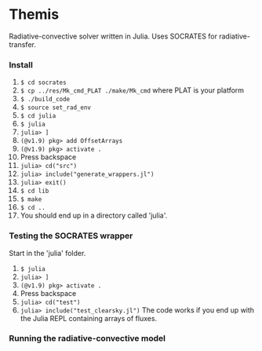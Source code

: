 # Themis
Radiative-convective solver written in Julia. Uses SOCRATES for radiative-transfer.


### Install

1. `$ cd socrates`
3. `$ cp ../res/Mk_cmd_PLAT ./make/Mk_cmd` where PLAT is your platform
4. `$ ./build_code`
5. `$ source set_rad_env`
6. `$ cd julia`
7. `$ julia`
8. `julia> ]`
9. `(@v1.9) pkg> add OffsetArrays`
10. `(@v1.9) pkg> activate .`
11. Press backspace
12. `julia> cd("src")`
13. `julia> include("generate_wrappers.jl")`
14. `julia> exit()`
15. `$ cd lib`
16. `$ make`
17. `$ cd ..`
18. You should end up in a directory called 'julia'.


### Testing the SOCRATES wrapper

Start in the 'julia' folder.
1. `$ julia`
2. `julia> ]`
3. `(@v1.9) pkg> activate .`
4. Press backspace
5. `julia> cd("test")`
6. `julia> include("test_clearsky.jl")`
The code works if you end up with the Julia REPL containing arrays of fluxes.

### Running the radiative-convective model


